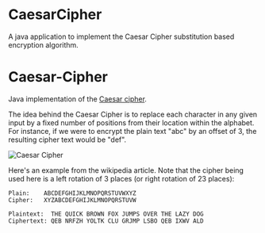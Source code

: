 # CaesarCipher
A java application to implement the Caesar Cipher substitution based encryption algorithm.
# Caesar-Cipher
Java implementation of the [Caesar cipher](https://en.wikipedia.org/wiki/Caesar_cipher).

The idea behind the Caesar Cipher is to replace each character in any given input by a fixed number of positions from their location within the alphabet. For instance, if we were to encrypt the plain text "abc" by an offset of 3, the resulting cipher text would be "def".

![Caesar Cipher](https://upload.wikimedia.org/wikipedia/commons/thumb/4/4a/Caesar_cipher_left_shift_of_3.svg/320px-Caesar_cipher_left_shift_of_3.svg.png)

Here's an example from the wikipedia article. Note that the cipher being used here is a left rotation of 3 places (or right rotation of 23 places):
```
Plain:    ABCDEFGHIJKLMNOPQRSTUVWXYZ
Cipher:   XYZABCDEFGHIJKLMNOPQRSTUVW

Plaintext:  THE QUICK BROWN FOX JUMPS OVER THE LAZY DOG
Ciphertext: QEB NRFZH YOLTK CLU GRJMP LSBO QEB IXWV ALD
```
